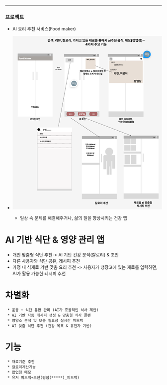 ---
 ### 프로젝트
* AI 요리 추천 서비스(Food maker)
* ![Food maker](https://github.com/Minsu0118/Minsu0118/blob/main/Food%20maker.png)

   * 일상 속 문제를 해결해주거나, 삶의 질을 향상시키는 건강 앱

# AI 기반 식단 & 영양 관리 앱
- 개인 맞춤형 식단 추천-> AI 기반 건강 분석(칼로리) & 조언
- 다른 사용자와 식단 공유, 레시피 추천
- 가정 내 식재료 기반 맞춤 요리 추천 -> 사용자가 냉장고에 있는 재료를 입력하면, AI가 활용 가능한 레시피 추천

# 차별화
     * 운동 + 식단 통합 관리 (AI가 효율적인 식사 제안)
     * AI 기반 자동 레시피 생성 & 맞춤형 식사 플랜
     * 영양소 분석 및 보충 필요성 실시간 피드백
     * AI 맞춤 식단 추천 (건강 목표 & 유전자 기반)


# 기능
     * 재료기준 추천
     * 칼로리계산기능
     * 팝업형 메모
     * 유저 피드백+추천(평점(*****)_피드백)

